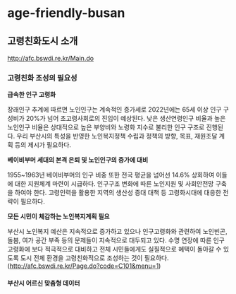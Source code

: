 # age-friendly-busan
## 고령친화도시 소개
http://afc.bswdi.re.kr/Main.do
### 고령친화 조성의 필요성
**급속한 인구 고령화**

장래인구 추계에 따르면 노인인구는 계속적인 증가세로 2022년에는 65세 이상 인구 구성비가 20%가 넘어 초고령사회로의 진입이 예상된다.
낮은 생산연령인구 비율과 높은 노인인구 비율은 상대적으로 높은 부양비와 노령화 지수로 불리한 인구 구조로 진행된다.
우리 부산시의 특성을 반영한 노인복지정책 수립과 정책의 방향, 목표, 재원조달 계획 등의 제시가 필요하다.

**베이비부머 세대의 본격 은퇴 및 노인인구의 증가에 대비**

1955~1963년 베이비부머의 인구 비중 또한 전국 평균을 넘어선 14.6% 상회하여 이들에 대한 지원체계 마련이 시급하다.
인구구조 변화에 따른 노인지원 및 사회안전망 구축을 하여야 한다.
고령인력을 활용한 지역의 생산성 증대 대책 등 고령화시대에 대응한 전략이 필요하다.

**모든 시민이 체감하는 노인복지계획 필요**

부산시 노인복지 예산은 지속적으로 증가하고 있으나 인구고령화와 관련하여 노인빈곤, 돌봄, 여가 공간 부족 등의 문제들이 지속적으로 대두되고 있다.
수명 연장에 따른 인구 고령화에 보다 적극적으로 대비하고 전체 시민들에게도 실질적으로 혜택이 돌아갈 수 있도록 도시 전체 환경을 고령친화적으로 조성하는 것이 필요하다.
(http://afc.bswdi.re.kr/Page.do?code=C101&menu=1)
#### 부산시 어르신 맞춤형 데이터

